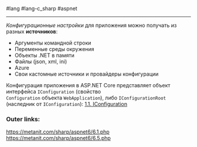 #lang #lang-c_sharp #aspnet

---
*Конфигурационные настройки* для приложения можно получать из разных **источников**:
- Аргументы командной строки
- Переменные среды окружения
- Объекты .NET в памяти
- Файлы (json, xml, ini)
- Azure
- Свои кастомные источники и провайдеры конфигурации

Конфигурация приложения в ASP.NET Core представляет объект интерфейса `IConfiguration` (свойство `Configuration` объекта `WebApplication`),
либо `IConfigurationRoot` (наследник от `IConfiguration`):
[1.1. IConfiguration](1.%20Languages/C-sharp/_%20ASP.NET/ASP.NET%20Core/5.%20Конфигурация/1.1.%20IConfiguration.md)

### Outer links:
https://metanit.com/sharp/aspnet6/6.1.php
https://metanit.com/sharp/aspnet6/6.5.php